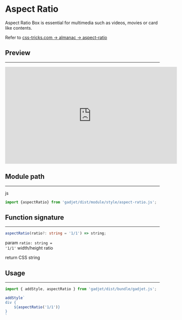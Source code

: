# Aspect Ratio

Aspect Ratio Box is essential for multimedia such as videos, movies or
card like contents.

Refer to
<a href="https://css-tricks.com/almanac/properties/a/aspect-ratio/"
        target=_blank>
    css-tricks.com -> almanac -> aspect-ratio
</a>

## Preview
---

<div class="video aspectRatio-21-9">
    <iframe width="560" height="315" src="https://www.youtube.com/embed/WhWc3b3KhnY" frameborder="0" allow="accelerometer; autoplay; clipboard-write; encrypted-media; gyroscope; picture-in-picture" allowfullscreen></iframe>
</div>

## Module path
---
<el-code-title>js</el-code-title>
```js
import {aspectRatio} from 'gadjet/dist/module/style/aspect-ratio.js';
```

## Function signature
---
```ts
aspectRatio(ratio?: string = '1/1') => string;
```

<el-code-title>param <code>ratio: string = '1/1'</code></el-code-title>
<el-function-detail>
width/height ratio
</el-function-detail>

<el-code-title>return</el-code-title>
<el-function-detail>
CSS string
</el-function-detail>

## Usage
---

```js
import { addStyle, aspectRatio } from 'gadjet/dist/bundle/gadjet.js';

addStyle`
div {
    ${aspectRatio('1/1')}
}
`
```